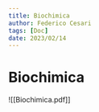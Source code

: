```yaml
---
title: Biochimica
author: Federico Cesari 
tags: [Doc]
date: 2023/02/14
---
```

# Biochimica
![[Biochimica.pdf]]
